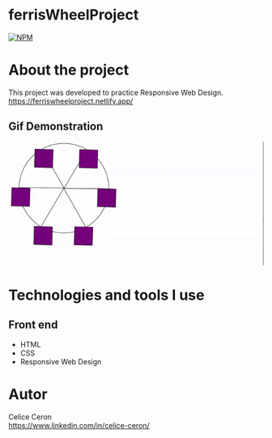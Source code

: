 # ferrisWheelProject
[![NPM](https://img.shields.io/npm/l/react)](https://github.com/celiceceron/ferrisWheelProject/blob/master/licence)

# About the project
This project was developed to practice Responsive Web Design. <br>
https://ferriswheelproject.netlify.app/

## Gif Demonstration
![Web 1](https://github.com/celiceceron/ferrisWheelProject/blob/2e596d88df9226dfeaaae8a3f007c1a8ff7a8ba6/Ferris%20Wheel.gif)

# Technologies and tools I use
## Front end
- HTML
- CSS
- Responsive Web Design

# Autor
Celice Ceron <br>
https://www.linkedin.com/in/celice-ceron/
